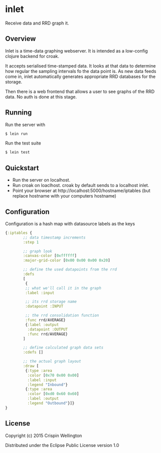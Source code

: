 # inlet
Receive data and RRD graph it.

## Overview

Inlet is a time-data graphing webserver. It is intended as a low-config clojure backend for croak.

It accepts serialised time-stamped data. It looks at that data to determine how regular the sampling intervals fo the data point is. As new data feeds come in, inlet automatically generates appropriate RRD databases for the storage.

Then there is a web frontend that allows a user to see graphs of the RRD data. No auth is done at this stage.

## Running

Run the server with

```bash
$ lein run
```

Run the test suite

```bash
$ lein test
```

## Quickstart

 - Run the server on localhost.
 - Run croak on loaclhost. croak by default sends to a localhost inlet.
 - Point your browser at http://localhost:5000/hostname/iptables (but replace hostname with your computers hostname)

## Configuration

Configuration is a hash map with datasource labels as the keys

```clojure
{:iptables {
	    ;; data timestamp increments
	    :step 1

	    ;; graph look
	    :canvas-color [0xffffff]
	    :major-grid-color [0x00 0x00 0x00 0x20]

	    ;; define the used datapoints from the rrd
	    :defs
	    [
	     {
	     ;; what we'll call it in the graph
	     :label :input

	     ;; its rrd storage name
	     :datapoint :INPUT

	     ;; the rrd consolidation function
	     :func rrd/AVERAGE}
	     {:label :output
	      :datapoint :OUTPUT
	      :func rrd/AVERAGE}
	    ]

	    ;; define calculated graph data sets
	    :cdefs []

	    ;; the actual graph layout
	    :draw [
	     {:type :area
	      :color [0x70 0x00 0x00]
	      :label :input
	      :legend "Inbound"}
	     {:type :area
	      :color [0xd0 0x60 0x60]
	      :label :output
	      :legend "Outbound"}]}
}
```

## License

Copyright (c) 2015 Crispin Wellington

Distributed under the Eclipse Public License version 1.0